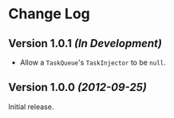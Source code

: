 Change Log
==========

Version 1.0.1 *(In Development)*
--------------------------------

 * Allow a `TaskQueue`'s `TaskInjector` to be `null`.


Version 1.0.0 *(2012-09-25)*
----------------------------

Initial release.
